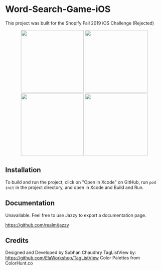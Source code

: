 #  Word-Search-Game-iOS
This project was built for the Shopify Fall 2019 iOS Challenge (Rejected)

<p float="left" align="center">
    <img src="/images/screen.gif" width="200"/>
    <img src="/images/startGame.png" width="200"/>
    <img src="/images/inGameScreen.png" width="200"/>
    <img src="/images/SharePage2.png" width="200"/>
</p>

## Installation
To build and run the project, click on "Open in Xcode" on GitHub, run `pod init` in the project directory, and open in Xcode and Build and Run.

## Documentation 

Unavailable. Feel free to use Jazzy to export a documentation page.

https://github.com/realm/jazzy

## Credits
Designed and Developed by Subhan Chaudhry
TagListView by: https://github.com/ElaWorkshop/TagListView
Color Palettes from ColorHunt.co
